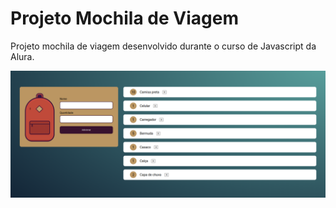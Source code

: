 # Projeto Mochila de Viagem

Projeto mochila de viagem desenvolvido durante o curso de Javascript da Alura.

<!-- Inserir imagem com a #vitrinedev ao final do link -->
![Mochila de Viagem](assets/projeto.png)

<!--
## Detalhes do projeto

Textos e imagens que descrevam seu projeto, suas conquistas, seus desafios, próximos passos, etc...
-->

